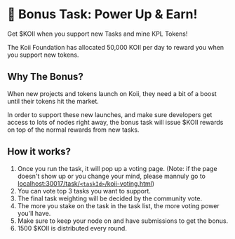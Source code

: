 # 🎉 Bonus Task: Power Up & Earn!

Get $KOII when you support new Tasks and mine KPL Tokens!

The Koii Foundation has allocated 50,000 KOII per day to reward you when you support new tokens.

## Why The Bonus?

When new projects and tokens launch on Koii, they need a bit of a boost until their tokens hit the market.

In order to support these new launches, and make sure developers get access to lots of nodes right away, the bonus task will issue $KOII rewards on top of the normal rewards from new tasks.

## How it works?

1. Once you run the task, it will pop up a voting page. (Note: if the page doesn't show up or you change your mind, please mannuly go to [localhost:30017/task/`<taskId>`/koii-voting.html](http://localhost:30017/task/`<taskId>`/koii-voting.html))
2. You can vote top 3 tasks you want to support.
3. The final task weighting will be decided by the community vote.
4. The more you stake on the task in the task list, the more voting power you'll have.
5. Make sure to keep your node on and have submissions to get the bonus.
6. 1500 $KOII is distributed every round.


